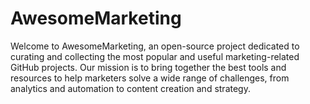 # AwesomeMarketing

Welcome to AwesomeMarketing, an open-source project dedicated to curating and collecting the most popular and useful marketing-related GitHub projects. Our mission is to bring together the best tools and resources to help marketers solve a wide range of challenges, from analytics and automation to content creation and strategy.


